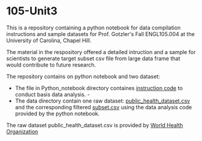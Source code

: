 # 105-Unit3

This is a repository containing a python notebook for data compilation instructions and sample datasets for Prof. Gotzler's Fall ENGL105.004 at the University of Carolina, Chapel Hill.  

The material in the respository offered a detailed intruction and a sample for scientists to generate target subset csv file from large data frame that would contribute to future research. 

The repository contains on python notebook and two dataset:
- The file in Python_notebook directory containes [instruction code](/Python_notebook/Feeder3.1.ipynb) to conduct basis data analysis. -
- The data directory contain one raw dataset: [public_health_dataset.csv](/data/public_health_dataset.csv) and the corresponding filtered [subset.csv](/data/subset.csv) using the data analysis code provided by the python notebook.

The raw dataset public_health_dataset.csv is provided by [World Health Organization](https://www.who.int/data/gho)

